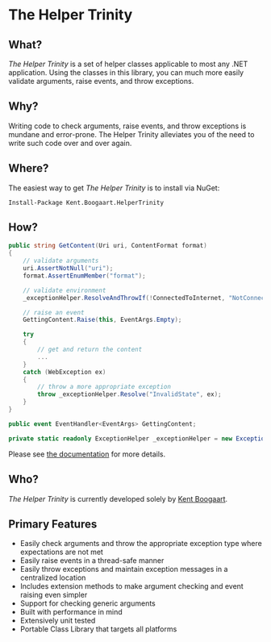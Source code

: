 # The Helper Trinity

## What?

*The Helper Trinity* is a set of helper classes applicable to most any .NET application. Using the classes in this library, you can much more easily validate arguments, raise events, and throw exceptions.

## Why?

Writing code to check arguments, raise events, and throw exceptions is mundane and error-prone. The Helper Trinity alleviates you of the need to write such code over and over again.

## Where?

The easiest way to get *The Helper Trinity* is to install via NuGet:

```
Install-Package Kent.Boogaart.HelperTrinity
```

## How?

```C#
public string GetContent(Uri uri, ContentFormat format)
{
    // validate arguments
    uri.AssertNotNull("uri");
    format.AssertEnumMember("format");

    // validate environment
    _exceptionHelper.ResolveAndThrowIf(!ConnectedToInternet, "NotConnected");

    // raise an event
    GettingContent.Raise(this, EventArgs.Empty);

    try
    {
        // get and return the content
        ...
    }
    catch (WebException ex)
    {
        // throw a more appropriate exception
        throw _exceptionHelper.Resolve("InvalidState", ex);
    }
} 

public event EventHandler<EventArgs> GettingContent;

private static readonly ExceptionHelper _exceptionHelper = new ExceptionHelper(typeof(MyType));
```

Please see [the documentation](Doc/overview.md) for more details.

## Who?

*The Helper Trinity* is currently developed solely by [Kent Boogaart](http://kent-boogaart.com/).

## Primary Features

* Easily check arguments and throw the appropriate exception type where expectations are not met
* Easily raise events in a thread-safe manner
* Easily throw exceptions and maintain exception messages in a centralized location
* Includes extension methods to make argument checking and event raising even simpler
* Support for checking generic arguments
* Built with performance in mind
* Extensively unit tested
* Portable Class Library that targets all platforms